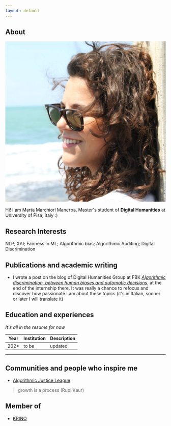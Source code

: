 ```yaml
---
layout: default
---
```


## About

<img class="profile-picture" src="profile_pict.jpg">

Hi! I am Marta Marchiori Manerba, Master's student of **Digital Humanities** at University of Pisa, Italy :)

## Research Interests

NLP; XAI; Fairness in ML; Algorithmic bias; Algorithmic Auditing; Digital Discrimination

## Publications and academic writing 

* I wrote a post on the blog of Digital Humanities Group at FBK [*Algorithmic discrimination, between human biases and automatic decisions*](https://dh.fbk.eu/2021/02/discriminazioni-algoritmiche-tra-pregiudizi-umani-e-decisioni-automatiche/), at the end of the internship there. It was really a chance to refocus and discover how passionate I am about these topics (it's in Italian, sooner or later I will translate it)

## Education and experiences

*It's all in the resume for now*

Year | Institution | Description
-----|-------------|------------
202* | to be | updated

---

## Communities and people who inspire me 

* [Algorithmic Justice League](https://www.ajl.org/about) 

> growth is a process (Rupi Kaur) 

## Member of 

* [KRINO](https://krino.org/)
